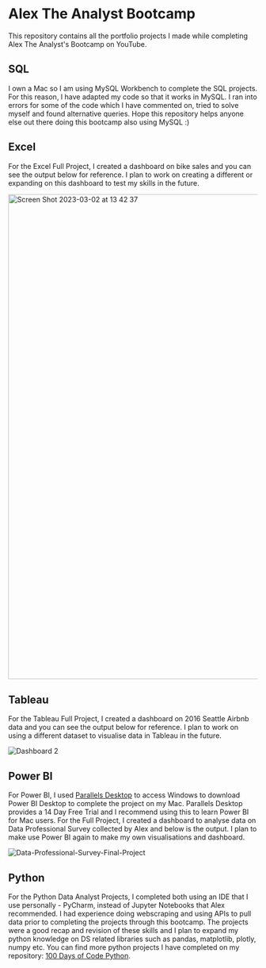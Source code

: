# Alex The Analyst Bootcamp
This repository contains all the portfolio projects I made while completing Alex The Analyst's Bootcamp on YouTube.

## SQL

I own a Mac so I am using MySQL Workbench to complete the SQL projects. For this reason, I have adapted my code so that it works in MySQL. I ran into errors for some of the code which I have commented on, tried to solve myself and found alternative queries. Hope this repository helps anyone else out there doing this bootcamp also using MySQL :) 

## Excel

For the Excel Full Project, I created a dashboard on bike sales and you can see the output below for reference. I plan to work on creating a different or expanding on this dashboard to test my skills in the future.

<img width="978" alt="Screen Shot 2023-03-02 at 13 42 37" src="https://user-images.githubusercontent.com/119052310/222445214-3e37942b-d5d2-4bbd-8e3c-fc2908cff035.png">

## Tableau

For the Tableau Full Project, I created a dashboard on 2016 Seattle Airbnb data and you can see the output below for reference. I plan to work on using a different dataset to visualise data in Tableau in the future.

![Dashboard 2](https://user-images.githubusercontent.com/119052310/222602000-371f0de8-ee29-4e0e-b809-dc052d7c700f.png)

## Power BI

For Power BI, I used [Parallels Desktop](https://www.parallels.com/) to access Windows to download Power BI Desktop to complete the project on my Mac. Parallels Desktop provides a 14 Day Free Trial and I recommend using this to learn Power BI for Mac users. For the Full Project, I created a dashboard to analyse data on Data Professional Survey collected by Alex and below is the output. I plan to make use Power BI again to make my own visualisations and dashboard.

![Data-Professional-Survey-Final-Project](https://user-images.githubusercontent.com/119052310/222852357-7acba5ed-0264-456e-aef8-e950dd5840ad.png)

## Python

For the Python Data Analyst Projects, I completed both using an IDE that I use personally - PyCharm, instead of Jupyter Notebooks that Alex recommended. I had experience doing webscraping and using APIs to pull data prior to completing the projects through this bootcamp. The projects were a good recap and revision of these skills and I plan to expand my python knowledge on DS related libraries such as pandas, matplotlib, plotly, numpy etc. You can find more python projects I have completed on my repository: [100 Days of Code Python](https://github.dev/denisecodes/100-Days-of-Code-Python).
